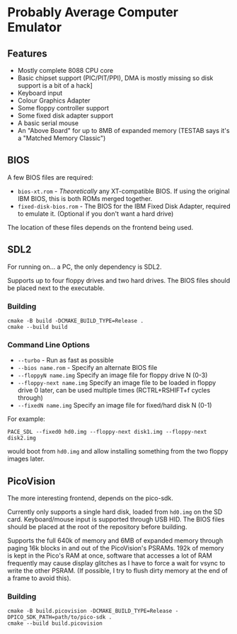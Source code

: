 # Probably Average Computer Emulator

## Features

- Mostly complete 8088 CPU core
- Basic chipset support (PIC/PIT/PPI), DMA is mostly missing so disk support is a bit of a hack]
- Keyboard input
- Colour Graphics Adapter
- Some floppy controller support
- Some fixed disk adapter support
- A basic serial mouse
- An "Above Board" for up to 8MB of expanded memory (TESTAB says it's a "Matched Memory Classic")

## BIOS

A few BIOS files are required:
- `bios-xt.rom` - _Theoretically_ any XT-compatible BIOS. If using the original IBM BIOS, this is both ROMs merged together.
- `fixed-disk-bios.rom` - The BIOS for the IBM Fixed Disk Adapter, required to emulate it. (Optional if you don't want a hard drive)

The location of these files depends on the frontend being used.

## SDL2

For running on... a PC, the only dependency is SDL2.

Supports up to four floppy drives and two hard drives. The BIOS files should be placed next to the executable.

### Building

```
cmake -B build -DCMAKE_BUILD_TYPE=Release .
cmake --build build
```

### Command Line Options

- `--turbo` - Run as fast as possible
- `--bios name.rom` - Specify an alternate BIOS file
- `--floppyN name.img` Specify an image file for floppy drive N (0-3)
- `--floppy-next name.img` Specify an image file to be loaded in floppy drive 0 later, can be used multiple times (RCTRL+RSHIFT+f cycles through)
- `--fixedN name.img` Specify an image file for fixed/hard disk N (0-1)

For example:
```
PACE_SDL --fixed0 hd0.img --floppy-next disk1.img --floppy-next disk2.img
```
would boot from `hd0.img` and allow installing something from the two floppy images later.

## PicoVision

The more interesting frontend, depends on the pico-sdk.

Currently only supports a single hard disk, loaded from `hd0.img` on the SD card. Keyboard/mouse input is supported through USB HID. The BIOS files should be placed at the root of the repository before building.

Supports the full 640k of memory and 6MB of expanded memory through paging 16k blocks in and out of the PicoVision's PSRAMs. 192k of memory is kept in the Pico's RAM at once, software that accesses a lot of RAM frequently may cause display glitches as I have to force a wait for vsync to write the other PSRAM. (If possible, I try to flush dirty memory at the end of a frame to avoid this).

### Building

```
cmake -B build.picovision -DCMAKE_BUILD_TYPE=Release -DPICO_SDK_PATH=path/to/pico-sdk .
cmake --build build.picovision
```